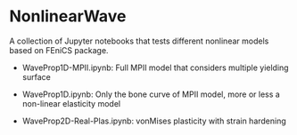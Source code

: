 # NonlinearWave
A collection of Jupyter notebooks that tests different nonlinear models based on FEniCS package.

- WaveProp1D-MPII.ipynb: Full MPII model that considers multiple yielding surface

- WaveProp1D.ipynb: Only the bone curve of MPII model, more or less a non-linear elasticity model

- WaveProp2D-Real-Plas.ipynb: vonMises plasticity with strain hardening
